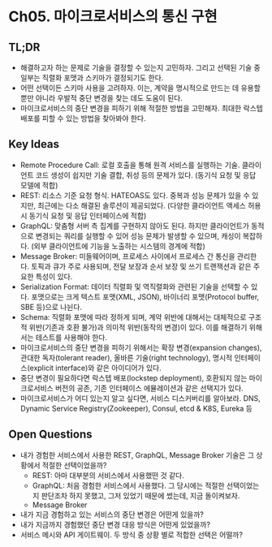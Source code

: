 # Ch05. 마이크로서비스의 통신 구현

## TL;DR
- 해결하고자 하는 문제로 기술을 결정할 수 있는지 고민하자. 그리고 선택된 기술 중 일부는 직렬화 포맷과 스키마가 결정되기도 한다.
- 어떤 선택이든 스키마 사용을 고려하자. 이는, 계약을 명시적으로 만드는 데 유용할 뿐만 아니라 우발적 중단 변경을 찾는 데도 도움이 된다.
- 마이크로서비스의 중단 변경을 피하기 위해 적절한 방법을 고민해자. 최대한 락스텝 배포를 피할 수 있는 방법을 찾아봐야 한다.

## Key Ideas
- Remote Procedure Call: 로컬 호출을 통해 원격 서비스를 실행하는 기술. 클라이언트 코드 생성이 쉽지만 기술 결합, 취성 등의 문제가 있다. (동기식 요청 및 응답 모델에 적합) 
- REST: 리소스 기준 요청 형식. HATEOAS도 있다. 중복과 성능 문제가 있을 수 있지만, 최근에는 다소 해결된 솔루션이 제공되었다. (다양한 클라이언트 액세스 허용 시 동기식 요청 및 응답 인터페이스에 적합) 
- GraphQL: 맞춤형 서버 측 집계를 구현하지 않아도 된다. 하지만 클라이언트가 동적으로 변경되는 쿼리를 실행할 수 있어 성능 문제가 발생할 수 있으며, 캐싱이 복잡하다. (외부 클라이언트에 기능을 노출하는 시스템의 경계에 적합)
- Message Broker: 미들웨어이며, 프로세스 사이에서 프로세스 간 통신을 관리한다. 토픽과 큐가 주로 사용되며, 전달 보장과 순서 보장 및 쓰기 트랜잭션과 같은 주요한 특성이 있다.
- Serialization Format: 데이터 직렬화 및 역직렬화와 관련된 기술을 선택할 수 있다. 포맷으로는 크게 텍스트 포맷(XML, JSON), 바이너리 포맷(Protocol buffer, SBE 등)으로 나뉜다.
- Schema: 직렬화 포맷에 따라 정하게 되며, 계약 위반에 대해서는 대체적으로 구조적 위반(기존과 호환 불가)과 의미적 위반(동작의 변경)이 있다. 이를 해결하기 위해서는 테스트를 사용해야 한다.
- 마이크로서비스의 중단 변경을 피하기 위해서는 확장 변경(expansion changes), 관대한 독자(tolerant reader), 올바른 기술(right technology), 명시적 인터페이스(explicit interface)와 같은 아이디어가 있다.
- 중단 변경이 필요하다면 락스텝 배포(lockstep deployment), 호환되지 않는 마이크로서비스 버전의 공존, 기존 인터페이스 에뮬레이션과 같은 선택지가 있다.
- 마이크로서비스가 어디 있는지 알고 싶다면, 서비스 디스커버리를 알아보라. DNS, Dynamic Service Registry(Zookeeper), Consul, etcd & K8S, Eureka 등

## Open Questions
- 내가 경험한 서비스에서 사용한 REST, GraphQL, Message Broker 기술은 그 상황에서 적절한 선택이었을까?
  - REST: 아마 대부분의 서비스에서 사용했떤 것 같다.
  - GraphQL: 처음 경험한 서비스에서 사용했다. 그 당시에는 적절한 선택이었는지 판단조차 하지 못했고, 그저 있었기 때문에 썼는데, 지금 돌이켜보자.
  - Message Broker
- 내가 지금 경험하고 있는 서비스의 중단 변경은 어떤게 있을까?
- 내가 지금까지 경험했던 중단 변경 대응 방식은 어떤게 있었을까?
- 서비스 메시와 API 게이트웨이. 두 방식 중 상황 별로 적합한 선택은 어떨까?
